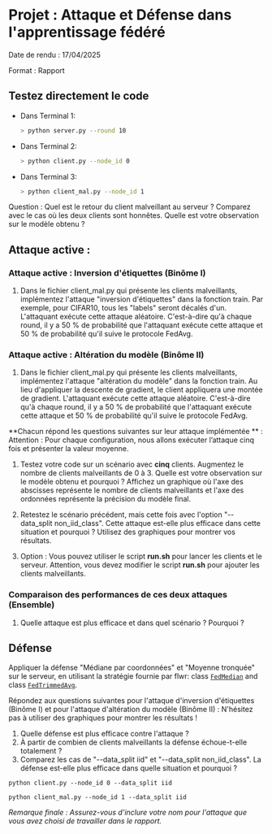 # Projet : Attaque et Défense dans l'apprentissage fédéré
Date de rendu : 17/04/2025

Format : Rapport


## Testez directement le code
* Dans Terminal 1:
  ```bash
  > python server.py --round 10
  ```
* Dans Terminal 2:
  ```bash
  > python client.py --node_id 0 
  ```
* Dans Terminal 3:
  ```bash
  > python client_mal.py --node_id 1 
  ```
Question : Quel est le retour du client malveillant au serveur ? Comparez avec le cas où
les deux clients sont honnêtes. Quelle est votre observation sur le modèle obtenu ?


## Attaque active : 
### Attaque active :  Inversion d'étiquettes (Binôme I) 
1. Dans le fichier client_mal.py qui présente les clients malveillants,
implémentez l'attaque "inversion d'étiquettes" dans la fonction train. Par exemple, pour CIFAR10, tous les "labels" seront décalés d'un.
L'attaquant exécute cette attaque aléatoire. C'est-à-dire qu'à chaque round, il y a 50 % de probabilité que l'attaquant exécute cette attaque et 50 % de probabilité qu'il suive le protocole FedAvg.

### Attaque active :  Altération du modèle (Binôme II)
1. Dans le fichier client_mal.py qui présente les clients malveillants,
implémentez l'attaque "altération du modèle" dans la fonction train. Au lieu d'appliquer la descente de gradient,
le client appliquera une montée de gradient.
L'attaquant exécute cette attaque aléatoire. C'est-à-dire qu'à chaque round, il y a 50 % de probabilité que l'attaquant exécute cette attaque et 50 % de probabilité qu'il suive le protocole FedAvg.


**Chacun répond les questions suivantes sur leur attaque implémentée ** :
Attention : Pour chaque configuration, nous allons exécuter l’attaque cinq fois et présenter la valeur moyenne.
1. Testez votre code sur un scénario avec **cinq** clients. Augmentez le nombre de clients malveillants de 0 à 3.
Quelle est votre observation sur le modèle obtenu et pourquoi ? Affichez un graphique où l'axe des abscisses représente le nombre de clients malveillants et l'axe des ordonnées représente la précision du modèle final.

2. Retestez le scénario précédent, mais cette fois avec l'option "--data_split non_iid_class". Cette attaque est-elle plus efficace
dans cette situation et pourquoi ? Utilisez des graphiques pour montrer vos résultats.

3. Option : Vous pouvez utiliser le script **run.sh** pour lancer les clients et le serveur.
Attention, vous devez modifier le script **run.sh**  pour ajouter les clients malveillants. 

### Comparaison des performances de ces deux attaques (Ensemble)
1. Quelle attaque est plus efficace et dans quel scénario ? Pourquoi ?

## Défense 
Appliquer la défense "Médiane par coordonnées" et "Moyenne tronquée" sur le serveur,
en utilisant la stratégie fournie par flwr: class [`FedMedian`](https://github.com/adap/flower/blob/main/src/py/flwr/server/strategy/fedmedian.py)
and class [`FedTrimmedAvg`](https://github.com/adap/flower/blob/main/src/py/flwr/server/strategy/fedtrimmedavg.py). 

Répondez aux questions suivantes pour l'attaque d'inversion d'étiquettes (Binôme I) et pour l'attaque d'altération du modèle (Binôme II) :
N'hésitez pas à utiliser des graphiques pour montrer les résultats !

1. Quelle défense est plus efficace contre l'attaque ?
2. À partir de combien de clients malveillants la défense échoue-t-elle totalement ?
3. Comparez les cas de "--data_split iid" et "--data_split non_iid_class". La défense est-elle plus efficace
    dans quelle situation et pourquoi ?


`
python client.py --node_id 0 --data_split iid
`

`
python client_mal.py --node_id 1 --data_split iid
`


*Remarque finale : Assurez-vous d'inclure votre nom pour l'attaque que vous avez choisi de travailler dans le rapport.*
